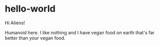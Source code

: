 # hello-world

Hi Aliens!

Humanoid here. I like nothing and I have vegan food on earth that's far better than your vegan food. 
